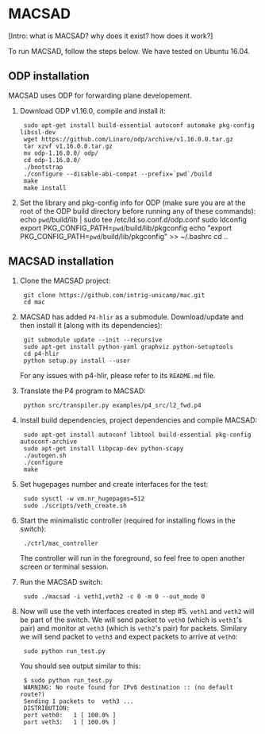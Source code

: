 # MACSAD

[Intro: what is MACSAD? why does it exist? how does it work?]

To run MACSAD, follow the steps below. We have tested on Ubuntu 16.04.

## ODP installation

MACSAD uses ODP for forwarding plane developement.

1. Download ODP v1.16.0, compile and install it:

        sudo apt-get install build-essential autoconf automake pkg-config libssl-dev
        wget https://github.com/Linaro/odp/archive/v1.16.0.0.tar.gz
        tar xzvf v1.16.0.0.tar.gz
        mv odp-1.16.0.0/ odp/
        cd odp-1.16.0.0/
        ./bootstrap
        ./configure --disable-abi-compat --prefix=`pwd`/build
        make
        make install

2. Set the library and pkg-config info for ODP (make sure you are at the root
of the ODP build directory before running any of these commands):
        echo `pwd`/build/lib | sudo tee /etc/ld.so.conf.d/odp.conf
        sudo ldconfig
        export PKG_CONFIG_PATH=`pwd`/build/lib/pkgconfig
        echo "export PKG_CONFIG_PATH=`pwd`/build/lib/pkgconfig" >> ~/.bashrc
        cd ..

## MACSAD installation

1. Clone the MACSAD project:

        git clone https://github.com/intrig-unicamp/mac.git
        cd mac

2. MACSAD has added `P4-hlir` as a submodule. Download/update and then install
it (along with its dependencies):

        git submodule update --init --recursive
        sudo apt-get install python-yaml graphviz python-setuptools
        cd p4-hlir
        python setup.py install --user

    For any issues with p4-hlir, please refer to its `README.md` file.

3. Translate the P4 program to MACSAD:

        python src/transpiler.py examples/p4_src/l2_fwd.p4

4. Install build dependencies, project dependencies and compile MACSAD:

        sudo apt-get install autoconf libtool build-essential pkg-config autoconf-archive
        sudo apt-get install libpcap-dev python-scapy
        ./autogen.sh
        ./configure
        make

5. Set hugepages number and create interfaces for the test:

        sudo sysctl -w vm.nr_hugepages=512
        sudo ./scripts/veth_create.sh

6. Start the minimalistic controller (required for installing flows in the
switch):

        ./ctrl/mac_controller

    The controller will run in the foreground, so feel free to open another
    screen or terminal session.

7. Run the MACSAD switch:

        sudo ./macsad -i veth1,veth2 -c 0 -m 0 --out_mode 0

8. Now will use the veth interfaces created in step #5. `veth1` and `veth2` will
be part of the switch. We will send packet to `veth0` (which is `veth1`'s pair)
and monitor at `veth3` (which is `veth2`'s pair) for packets. Similary we will
send packet to `veth3` and expect packets to arrive at `veth0`:

        sudo python run_test.py

    You should see output similar to this:

        $ sudo python run_test.py
        WARNING: No route found for IPv6 destination :: (no default route?)
        Sending 1 packets to  veth3 ...
        DISTRIBUTION:
        port veth0:   1 [ 100.0% ]
        port veth3:   1 [ 100.0% ]
